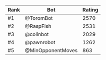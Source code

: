 Rank|Bot|Rating
---|---|---
#1|@ToromBot|2570
#2|@RaspFish|2531
#3|@colinbot|2029
#4|@pawnrobot|1262
#5|@MinOpponentMoves|863

